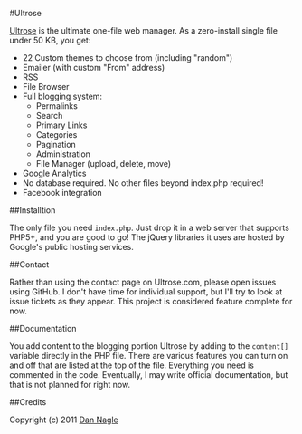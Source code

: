 #Ultrose
 
[Ultrose][ultrose_website] is the ultimate one-file web manager. As a zero-install single file under 50 KB, you get:

* 22 Custom themes to choose from (including "random")
 * Emailer (with custom "From" address)
 * RSS
 * File Browser
 * Full blogging system:
   * Permalinks
   * Search
   * Primary Links
   * Categories
   * Pagination
   * Administration
   * File Manager (upload, delete, move)
 * Google Analytics
 * No database required. No other files beyond index.php required!
 * Facebook integration

##Installtion

The only file you need `index.php`. Just drop it in a web server that supports PHP5+, and you are good to go! The jQuery libraries it uses are hosted by Google's public hosting services. 


##Contact

Rather than using the contact page on Ultrose.com, please open issues using GitHub. I don't have time for individual support, but I'll try to look at issue tickets as they appear. This project is considered feature complete for now.

##Documentation

You add content to the blogging portion Ultrose by adding to the `content[]` variable directly in the PHP file. There are various features you can turn on and off that are listed at the top of the file. Everything you need is commented in the code. Eventually, I may write official documentation, but that is not planned for right now.  

##Credits

Copyright (c) 2011 [Dan Nagle][personal_site] 

[ultrose_website]: http://ultrose.com
[personal_site]: http://dannagle.com
